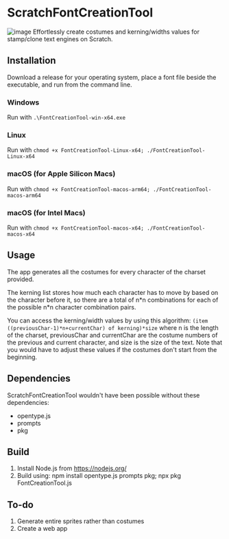 # ScratchFontCreationTool
![image](https://user-images.githubusercontent.com/76801340/180587789-ebe49ca7-e8e3-40bf-91dc-00b02c2f3ca7.png)
Effortlessly create costumes and kerning/widths values for stamp/clone text engines on Scratch.

## Installation
Download a release for your operating system, place a font file beside the executable, and run from the command line.
### Windows
Run with `.\FontCreationTool-win-x64.exe`
### Linux
Run with `chmod +x FontCreationTool-Linux-x64; ./FontCreationTool-Linux-x64`
### macOS (for Apple Silicon Macs)
Run with `chmod +x FontCreationTool-macos-arm64; ./FontCreationTool-macos-arm64`
### macOS (for Intel Macs)
Run with `chmod +x FontCreationTool-macos-x64; ./FontCreationTool-macos-x64`

## Usage
The app generates all the costumes for every character of the charset provided.

The kerning list stores how much each character has to move by based on the character before it, so there are a total of n\*n combinations for each of the possible n\*n character combination pairs.

You can access the kerning/width values by using this algorithm:
`(item ((previousChar-1)*n+currentChar) of kerning)*size`
where n is the length of the charset, previousChar and currentChar are the costume numbers of the previous and current character, and size is the size of the text. Note that you would have to adjust these values if the costumes don't start from the beginning.

## Dependencies
ScratchFontCreationTool wouldn't have been possible without these dependencies:
- opentype.js
- prompts
- pkg

## Build
1) Install Node.js from https://nodejs.org/
2) Build using: npm install opentype.js prompts pkg; npx pkg FontCreationTool.js

## To-do
1) Generate entire sprites rather than costumes
2) Create a web app
